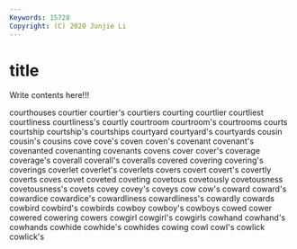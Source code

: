 ```yaml
---
Keywords: 15728
Copyright: (C) 2020 Junjie Li
---
```


# title

Write contents here!!!

courthouses 
courtier
courtier's 
courtiers 
courting 
courtlier 
courtliest 
courtliness 
courtliness's 
courtly 
courtroom 
courtroom's
courtrooms 
courts 
courtship 
courtship's 
courtships 
courtyard 
courtyard's 
courtyards 
cousin 
cousin's
cousins 
cove 
cove's 
coven 
coven's 
covenant 
covenant's 
covenanted 
covenanting 
covenants
covens 
cover 
cover's 
coverage 
coverage's 
coverall 
coverall's 
coveralls 
covered 
covering
covering's 
coverings 
coverlet 
coverlet's 
coverlets 
covers 
covert 
covert's 
covertly 
coverts
coves 
covet 
coveted 
coveting 
covetous 
covetously 
covetousness 
covetousness's 
covets 
covey
covey's 
coveys 
cow 
cow's 
coward 
coward's 
cowardice 
cowardice's 
cowardliness 
cowardliness's
cowardly 
cowards 
cowbird 
cowbird's 
cowbirds 
cowboy 
cowboy's 
cowboys 
cowed 
cower
cowered 
cowering 
cowers 
cowgirl 
cowgirl's 
cowgirls 
cowhand 
cowhand's 
cowhands 
cowhide
cowhide's 
cowhides 
cowing 
cowl 
cowl's 
cowlick 
cowlick's 
